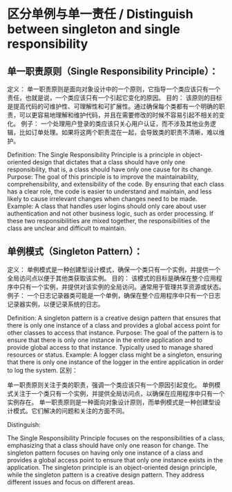 # 区分单例与单一责任 / Distinguish between singleton and single responsibility

## 单一职责原则（Single Responsibility Principle）：

定义： 单一职责原则是面向对象设计中的一个原则，它指导一个类应该只有一个责任，也就是说，一个类应该只有一个引起它变化的原因。
目的： 该原则的目标是提高代码的可维护性、可理解性和可扩展性。通过确保每个类都有一个明确的职责，可以更容易地理解和维护代码，并且在需要修改的时候不容易引起不相关的变化。
例子： 一个处理用户登录的类应该只关心用户认证，而不涉及其他业务逻辑，比如订单处理。如果将这两个职责混在一起，会导致类的职责不清晰，难以维护。

Definition: The Single Responsibility Principle is a principle in object-oriented design that
dictates that a class should have only one responsibility, that is, a class should have only one
cause for its change.
Purpose: The goal of this principle is to improve the maintainability, comprehensibility, and
extensibility of the code. By ensuring that each class has a clear role, the code is easier to
understand and maintain, and less likely to cause irrelevant changes when changes need to be made.
Example: A class that handles user logins should only care about user authentication and not other
business logic, such as order processing. If these two responsibilities are mixed together, the
responsibilities of the class are unclear and difficult to maintain.

## 单例模式（Singleton Pattern）：

定义： 单例模式是一种创建型设计模式，确保一个类只有一个实例，并提供一个全局访问点以便于其他类获取该实例。
目的： 该模式的目标是确保在整个应用程序中只有一个实例，并提供对该实例的全局访问。通常用于管理共享资源或状态。
例子： 一个日志记录器类可能是一个单例，确保在整个应用程序中只有一个日志记录器实例，以便记录系统的日志。

Definition: A singleton pattern is a creative design pattern that ensures that there is only one
instance of a class and provides a global access point for other classes to access that instance.
Purpose: The goal of the pattern is to ensure that there is only one instance in the entire
application and to provide global access to that instance. Typically used to manage shared resources
or status.
Example: A logger class might be a singleton, ensuring that there is only one instance of the logger
in the entire application in order to log the system.
区别：

单一职责原则关注于类的职责，强调一个类应该只有一个原因引起变化。
单例模式关注于一个类只有一个实例，并提供全局访问点，以确保在应用程序中只有一个实例存在。
单一职责原则是一种面向对象设计原则，而单例模式是一种创建型设计模式。它们解决的问题和关注的方面不同。

Distinguish:

The Single Responsibility Principle focuses on the responsibilities of a class, emphasizing that a
class should have only one reason for change.
The singleton pattern focuses on having only one instance of a class and provides a global access
point to ensure that only one instance exists in the application.
The singleton principle is an object-oriented design principle, while the singleton pattern is a
creative design pattern. They address different issues and focus on different areas.
